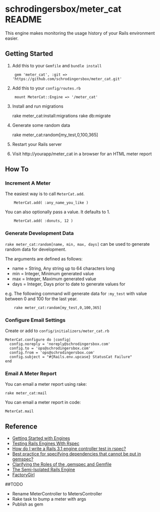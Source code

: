 # schrodingersbox/meter_cat README

This engine makes monitoring the usage history of your Rails environment easier.

## Getting Started

1. Add this to your `Gemfile` and `bundle install`

		gem 'meter_cat', :git => 'https://github.com/schrodingersbox/meter_cat.git'

2. Add this to your `config/routes.rb`

		mount MeterCat::Engine => '/meter_cat'

3. Install and run migrations

    rake meter_cat:install:migrations
    rake db:migrate

4. Generate some random data

    rake meter_cat:random[my_test,0,100,365]

5. Restart your Rails server

6.  Visit http://yourapp/meter_cat in a browser for an HTML meter report

## How To

### Increment A Meter

The easiest way is to call `MeterCat.add`.

        MeterCat.add( :any_name_you_like )

You can also optionally pass a value. It defaults to 1.

        MeterCat.add( :donuts, 12 )

### Generate Development Data

`rake meter_cat:random[name, min, max, days]` can be used to generate random data for development.

The arguments are defined as follows:

 * name = String, Any string up to 64 characters long
 * min = Integer, Minimum generated value
 * max = Integer, Maximum generated value
 * days = Integer, Days prior to date to generate values for

e.g. The following command will generate data for `:my_test` with value between 0 and 100 for the last year.

        rake meter_cat:random[my_test,0,100,365]

### Configure Email Settings

Create or add to `config/initializers/meter_cat.rb`

    MeterCat.configure do |config|
      config.noreply = 'noreply@schrodingersbox.com'
      config.to = 'ops@schrodingersbox.com'
      config.from = 'ops@schrodingersbox.com'
      config.subject = "#{Rails.env.upcase} StatusCat Failure"
    end

### Email A Meter Report

You can email a meter report using rake:

    rake meter_cat:mail

You can email a meter report in code:

    MeterCat.mail

## Reference

 * [Getting Started with Engines](http://edgeguides.rubyonrails.org/engines.html)
 * [Testing Rails Engines With Rspec](http://whilefalse.net/2012/01/25/testing-rails-engines-rspec/)
 * [How do I write a Rails 3.1 engine controller test in rspec?](http://stackoverflow.com/questions/5200654/how-do-i-write-a-rails-3-1-engine-controller-test-in-rspec)
 * [Best practice for specifying dependencies that cannot be put in gemspec?](https://groups.google.com/forum/?fromgroups=#!topic/ruby-bundler/U7FMRAl3nJE)
 * [Clarifying the Roles of the .gemspec and Gemfile](http://yehudakatz.com/2010/12/16/clarifying-the-roles-of-the-gemspec-and-gemfile/)
 * [The Semi-Isolated Rails Engine](http://bibwild.wordpress.com/2012/05/10/the-semi-isolated-rails-engine/)
 * [FactoryGirl](https://github.com/thoughtbot/factory_girl)

##TODO

 * Rename MeterController to MetersController
 * Rake task to bump a meter with args
 * Publish as gem
